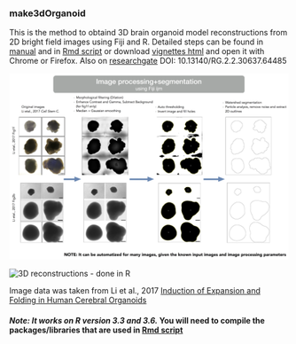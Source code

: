 ### make3dOrganoid
This is the method to obtaind 3D brain organoid model reconstructions from 2D bright field images using Fiji and R. 
Detailed steps can be found in [manual](https://github.com/alikhuseynov/make3dOrganoid/blob/master/workflow_manual.txt) and in [Rmd script](https://github.com/alikhuseynov/make3dOrganoid/blob/master/scripts/main_scr_vignettes.Rmd) or download [vignettes html](https://github.com/alikhuseynov/make3dOrganoid/blob/master/main_scr_vignettes.html) and open it with Chrome or Firefox.
Also on [researchgate](https://www.researchgate.net/publication/337901330_3D_brain_organoid_model_reconstructions_from_2D_bright_field_images_using_Fiji_and_R) 
DOI: 10.13140/RG.2.2.30637.64485

![Image processing and segmentation - done in Fiji](https://github.com/alikhuseynov/make3dOrganoid/blob/master/figx1_method.png)

![3D reconstructions - done in R](https://github.com/alikhuseynov/make3dOrganoid/blob/master/figx2_method.png)

Image data was taken from Li et al., 2017 [Induction of Expansion and Folding in Human Cerebral Organoids](https://www.ncbi.nlm.nih.gov/pubmed/28041895)

#### *Note: It works on R version 3.3 and 3.6.* You will need to compile the packages/libraries that are used in [Rmd script](https://github.com/alikhuseynov/make3dOrganoid/blob/master/scripts/main_scr_vignettes.Rmd)


